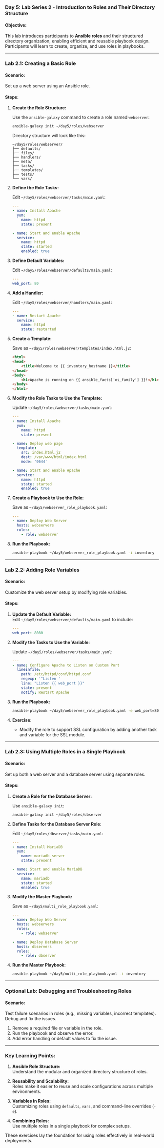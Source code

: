 ### **Day 5: Lab Series 2 - Introduction to Roles and Their Directory Structure**

#### **Objective:**  
This lab introduces participants to **Ansible roles** and their structured directory organization, enabling efficient and reusable playbook design. Participants will learn to create, organize, and use roles in playbooks.

---

### **Lab 2.1: Creating a Basic Role**

#### **Scenario:**  
Set up a web server using an Ansible role.

#### **Steps:**

1. **Create the Role Structure:**

   Use the `ansible-galaxy` command to create a role named `webserver`:
   ```bash
   ansible-galaxy init ~/day5/roles/webserver
   ```

   Directory structure will look like this:
   ```
   ~/day5/roles/webserver/
   ├── defaults/
   ├── files/
   ├── handlers/
   ├── meta/
   ├── tasks/
   ├── templates/
   ├── tests/
   └── vars/
   ```

2. **Define the Role Tasks:**

   Edit `~/day5/roles/webserver/tasks/main.yaml`:
   ```yaml
   ---
   - name: Install Apache
     yum:
       name: httpd
       state: present

   - name: Start and enable Apache
     service:
       name: httpd
       state: started
       enabled: true
   ```

3. **Define Default Variables:**

   Edit `~/day5/roles/webserver/defaults/main.yaml`:
   ```yaml
   ---
   web_port: 80
   ```

4. **Add a Handler:**

   Edit `~/day5/roles/webserver/handlers/main.yaml`:
   ```yaml
   ---
   - name: Restart Apache
     service:
       name: httpd
       state: restarted
   ```

5. **Create a Template:**

   Save as `~/day5/roles/webserver/templates/index.html.j2`:
   ```html
   <html>
   <head>
       <title>Welcome to {{ inventory_hostname }}</title>
   </head>
   <body>
       <h1>Apache is running on {{ ansible_facts['os_family'] }}!</h1>
   </body>
   </html>
   ```

6. **Modify the Role Tasks to Use the Template:**

   Update `~/day5/roles/webserver/tasks/main.yaml`:
   ```yaml
   ---
   - name: Install Apache
     yum:
       name: httpd
       state: present

   - name: Deploy web page
     template:
       src: index.html.j2
       dest: /var/www/html/index.html
       mode: '0644'

   - name: Start and enable Apache
     service:
       name: httpd
       state: started
       enabled: true
   ```

7. **Create a Playbook to Use the Role:**

   Save as `~/day5/webserver_role_playbook.yaml`:
   ```yaml
   ---
   - name: Deploy Web Server
     hosts: webservers
     roles:
       - role: webserver
   ```

8. **Run the Playbook:**

   ```bash
   ansible-playbook ~/day5/webserver_role_playbook.yaml -i inventory
   ```

---

### **Lab 2.2: Adding Role Variables**

#### **Scenario:**  
Customize the web server setup by modifying role variables.

#### **Steps:**

1. **Update the Default Variable:**  
   Edit `~/day5/roles/webserver/defaults/main.yaml` to include:
   ```yaml
   ---
   web_port: 8080
   ```

2. **Modify the Tasks to Use the Variable:**

   Update `~/day5/roles/webserver/tasks/main.yaml`:
   ```yaml
   ---
   - name: Configure Apache to Listen on Custom Port
     lineinfile:
       path: /etc/httpd/conf/httpd.conf
       regexp: '^Listen '
       line: "Listen {{ web_port }}"
       state: present
       notify: Restart Apache
   ```

3. **Run the Playbook:**

   ```bash
   ansible-playbook ~/day5/webserver_role_playbook.yaml -e web_port=8080 -i inventory
   ```

4. **Exercise:**  
   - Modify the role to support SSL configuration by adding another task and variable for the SSL module.

---

### **Lab 2.3: Using Multiple Roles in a Single Playbook**

#### **Scenario:**  
Set up both a web server and a database server using separate roles.

#### **Steps:**

1. **Create a Role for the Database Server:**

   Use `ansible-galaxy init`:
   ```bash
   ansible-galaxy init ~/day5/roles/dbserver
   ```

2. **Define Tasks for the Database Server Role:**

   Edit `~/day5/roles/dbserver/tasks/main.yaml`:
   ```yaml
   ---
   - name: Install MariaDB
     yum:
       name: mariadb-server
       state: present

   - name: Start and enable MariaDB
     service:
       name: mariadb
       state: started
       enabled: true
   ```

3. **Modify the Master Playbook:**

   Save as `~/day5/multi_role_playbook.yaml`:
   ```yaml
   ---
   - name: Deploy Web Server
     hosts: webservers
     roles:
       - role: webserver

   - name: Deploy Database Server
     hosts: dbservers
     roles:
       - role: dbserver
   ```

4. **Run the Master Playbook:**

   ```bash
   ansible-playbook ~/day5/multi_role_playbook.yaml -i inventory
   ```

---

### **Optional Lab: Debugging and Troubleshooting Roles**

#### **Scenario:**  
Test failure scenarios in roles (e.g., missing variables, incorrect templates). Debug and fix the issues.

1. Remove a required file or variable in the role.
2. Run the playbook and observe the error.
3. Add error handling or default values to fix the issue.

---

### **Key Learning Points:**

1. **Ansible Role Structure:**  
   Understand the modular and organized directory structure of roles.

2. **Reusability and Scalability:**  
   Roles make it easier to reuse and scale configurations across multiple environments.

3. **Variables in Roles:**  
   Customizing roles using `defaults`, `vars`, and command-line overrides (`-e`).

4. **Combining Roles:**  
   Use multiple roles in a single playbook for complex setups.

These exercises lay the foundation for using roles effectively in real-world deployments.